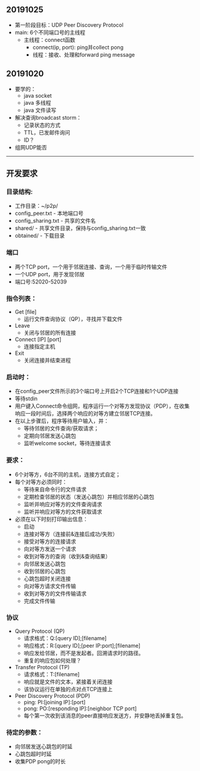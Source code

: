 ## 20191025
- 第一阶段目标：UDP Peer Discovery Protocol
- main: 6个不同端口号的主线程
  - 主线程：connect函数
    - connect(ip, port): ping并collect pong
    - 线程：接收、处理和forward ping message

## 20191020
- 要学的：
  - java socket
  - java 多线程
  - java 文件读写
- 解决查询broadcast storm：
  - 记录状态的方式
  - TTL，已发邮件询问
  - ID？
- 组网UDP能否

----------------------------------------------------------
## 开发要求
### 目录结构:
- 工作目录：~/p2p/
- config_peer.txt - 本地端口号
- config_sharing.txt - 共享的文件名  
- shared/ - 共享文件目录，保持与config_sharing.txt一致
- obtained/ - 下载目录

### 端口
- 两个TCP port，一个用于邻居连接、查询，一个用于临时传输文件
- 一个UDP port，用于发现邻居
- 端口号:52020-52039

### 指令列表：
- Get [file] 
  - 运行文件查询协议（QP），寻找并下载文件
- Leave 
  - 关闭与邻居的所有连接
- Connect [IP] [port] 
  - 连接指定主机
- Exit 
  - 关闭连接并结束进程

### 启动时：
- 在config_peer文件所示的3个端口号上开启2个TCP连接和1个UDP连接
- 等待stdin
- 用户键入Connect命令组网，程序运行一个对等方发现协议（PDP），在收集响应一段时间后，选择两个响应的对等方建立邻居TCP连接。
- 在以上步骤后，程序等待用户输入，并：
  - 等待邻居的文件查询/获取请求；
  - 定期向邻居发送心跳包
  - 监听welcome socket，等待连接请求

### 要求：
- 6个对等方，6台不同的主机，连接方式自定；
- 每个对等方必须同时：
  - 等待来自命令行的文件请求
  - 定期检查邻居的状态（发送心跳包）并相应邻居的心跳包
  - 监听并响应对等方的文件查询请求
  - 监听并响应对等方的文件获取请求
- 必须在以下时刻打印输出信息：
  - 启动
  - 连接对等方（连接前&连接后成功/失败）
  - 接受对等方的连接请求
  - 向对等方发送一个请求
  - 收到对等方的查询（收到&查询结果）
  - 向邻居发送心跳包
  - 收到邻居的心跳包
  - 心跳包超时关闭连接
  - 向对等方请求文件传输
  - 收到对等方的文件传输请求
  - 完成文件传输

### 协议
- Query Protocol (QP)
  - 请求格式：Q:[query ID];[filename]
  - 响应格式：R:[query ID];[peer IP:port];[filename]
  - 响应发给邻居，而不是发起者。回溯请求时的路径。
  - 重复的响应包如何处理？
- Transfer Protocol (TP)
  - 请求格式：T:[filename]
  - 响应就是文件的文本，紧接着关闭连接
  - 该协议运行在单独的点对点TCP连接上
- Peer Discovery Protocol (PDP)
  - ping: PI:[joining IP]:[port]
  - pong: PO:[responding IP]:[neighbor TCP port]
  - 每个第一次收到该消息的peer直接响应发送方，并安静地丢掉重复包。


### 待定的参数：
- 向邻居发送心跳包的时延
- 心跳包超时时延
- 收集PDP pong的时长
